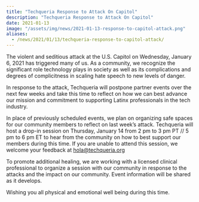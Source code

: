 ```yaml
---
title: "Techqueria Response to Attack On Capitol"
description: "Techqueria Response to Attack On Capitol"
date: 2021-01-13
image: "/assets/img/news/2021-01-13-response-to-capitol-attack.png"
aliases:
  - /news/2021/01/13/techqueria-response-to-capitol-attack/
---
```


The violent and seditious attack at the U.S. Capitol on Wednesday, January 6, 2021 has triggered many of us. As a community, we recognize the significant role technology plays in society as well as its complications and degrees of complicitness in scaling hate speech to new levels of danger.

In response to the attack, Techqueria will postpone partner events over the next few weeks and take this time to reflect on how we can best advance our mission and commitment to supporting Latinx professionals in the tech industry.

In place of previously scheduled events, we plan on organizing safe spaces for our community members to reflect on last week’s attack. Techqueria will host a drop-in session on Thursday, January 14 from 2 pm to 3 pm PT // 5 pm to 6 pm ET to hear from the community on how to best support our members during this time. If you are unable to attend this session, we welcome your feedback at hola@techqueria.org

To promote additional healing, we are working with a licensed clinical professional to organize a session with our community in response to the attacks and the impact on our community. Event information will be shared as it develops.

Wishing you all physical and emotional well being during this time.
